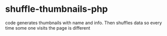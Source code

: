 # shuffle-thumbnails-php
code generates thumbnails with name and info. Then shuffles data so every time some one visits the page is different
